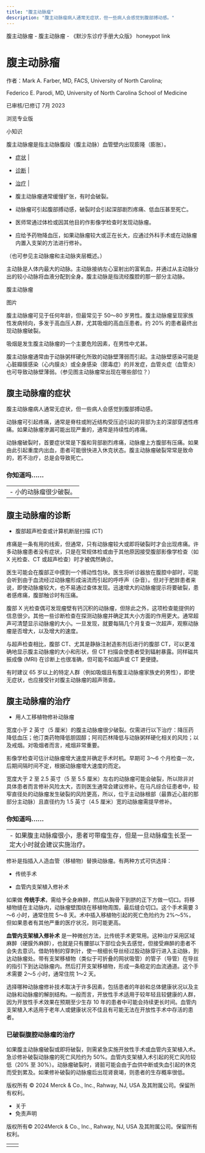```yaml
---
title: "腹主动脉瘤"
description: "腹主动脉瘤病人通常无症状，但一些病人会感觉到腹部搏动感。"
---
```


﻿腹主动脉瘤 \- 腹主动脉瘤 \- 《默沙东诊疗手册大众版》 honeypot link

# 腹主动脉瘤

作者：Mark A. Farber, MD, FACS, University of North Carolina;

Federico E. Parodi, MD, University of North Carolina School of Medicine

已审核/已修订 7月 2023

浏览专业版

小知识

腹主动脉瘤是指主动脉腹段（腹主动脉）血管壁内出现膨隆（膨胀）。

- [症状](#症状_v26285304_zh) \|
- [诊断](#诊断_v26285322_zh) \|
- [治疗](#治疗_v26285333_zh) \|

- 腹主动脉瘤通常缓慢扩张，有时会破裂。

- 动脉瘤可引起腹部搏动感，破裂时会引起深部剧烈疼痛、低血压甚至死亡。

- 医师常通过体检或因其他目的作影像学检查时发现动脉瘤。

- 应给予药物降血压，如果动脉瘤较大或正在长大，应通过外科手术或在动脉瘤内置入支架的方法进行修补。


（也可参见主动脉瘤和主动脉夹层概述。）

主动脉是人体内最大的动脉。主动脉接纳左心室射出的富氧血，并通过从主动脉分出的较小动脉将血液分配到全身。腹主动脉是指流经腹腔的那一部分主动脉。

腹主动脉瘤



图片

腹主动脉瘤可见于任何年龄，但最常见于 50～80 岁男性。腹主动脉瘤呈现家族性发病倾向，多发于高血压人群，尤其吸烟的高血压患者。约 20% 的患者最终出现动脉瘤破裂。

吸烟是发生腹主动脉瘤的一个主要危险因素，在男性中尤甚。

腹主动脉瘤通常由于动脉粥样硬化所致的动脉壁薄弱而引起。主动脉壁感染可能是心脏瓣膜感染（心内膜炎）或全身感染（脓毒症）的并发症，血管炎症（血管炎）也可导致动脉壁薄弱。（参见图主动脉瘤常出现在哪些部位？）

## 腹主动脉瘤的症状

腹主动脉瘤病人通常无症状，但一些病人会感觉到腹部搏动感。

动脉瘤可引起疼痛，通常是脊柱或附近结构受压迫引起的背部为主的深部穿透性疼痛。如果动脉瘤渗漏可能出现严重的，通常是持续性的疼痛。

动脉瘤破裂时，首要症状常是下腹和背部剧烈疼痛，动脉瘤上方腹部有压痛。如果由此引起重度内出血，患者可能很快进入休克状态。腹主动脉瘤破裂常常是致命的，若不治疗，总是会导致死亡。

### 你知道吗……

|     |
| --- |
| - 小的动脉瘤很少破裂。 |

## 腹主动脉瘤的诊断

- 腹部超声检查或计算机断层扫描 (CT)


疼痛是一条有用的线索，但通常，只有动脉瘤较大或即将破裂时才会出现疼痛。许多动脉瘤患者没有症状，只是在常规体检或由于其他原因接受腹部影像学检查（如 X 光检查、CT 或超声检查）时才被偶然确诊。

医生可能会在腹部正中摸到一个搏动性包块。医生将听诊器放在腹腔中部时，可能会听到由于血流经过动脉瘤形成湍流而引起的呼呼声（杂音）。但对于肥胖患者来说，即使动脉瘤较大，也不易通过查体发现。迅速增大的动脉瘤提示将要破裂，患者感疼痛，腹部触诊时有压痛。

腹部 X 光检查偶可发现瘤壁有钙沉积的动脉瘤，但除此之外，这项检查能提供的信息很少。其他一些诊断检查在探测动脉瘤并确定其大小方面的作用更大。通常超声可清楚显示动脉瘤的大小。一旦发现，就要每隔几个月复查一次超声，观察动脉瘤是否增大，以及增大的速度。

与超声检查相比，腹部 CT、尤其是静脉注射造影剂后进行的腹部 CT，可以更准确地显示腹主动脉瘤的大小和形状，但 CT 扫描会使患者受到辐射暴露。同样磁共振成像 (MRI) 在诊断上也很准确，但可能不如超声或 CT 更便捷。

有时建议 65 岁以上的特定人群（例如吸烟且有腹主动脉瘤家族史的男性），即使无症状，也应接受针对腹主动脉瘤的超声筛查。

## 腹主动脉瘤的治疗

- 用人工移植物修补动脉瘤


宽度小于 2 英寸（5 厘米）的腹主动脉瘤很少破裂。仅需进行以下治疗：降压药降低血压；他汀类药物降低胆固醇；阿司匹林降低与动脉粥样硬化相关的风险；以及戒烟。对吸烟者而言，戒烟非常重要。

影像学检查可估计动脉瘤增大速度并确定手术时机。早期可 3～6 个月检查一次，后期间隔时间不定，根据动脉瘤增大速度的而定。

宽度大于 2 至 2.5 英寸（5 至 5.5 厘米）左右的动脉瘤可能会破裂，所以除非对具体患者而言修补风险太大，否则医生通常会建议修补。在马凡综合征患者中，较窄直径处的动脉瘤发生破裂的风险更高，所以，位于主动脉根部（最靠近心脏的那部分主动脉）且直径约为 1.5 英寸（4.5 厘米）宽的动脉瘤需提早修补。

### 你知道吗……

|     |
| --- |
| - 如果腹主动脉瘤很小，患者可带瘤生存，但是一旦动脉瘤生长至一定大小时就会建议实施治疗。 |

修补是指插入人造血管（移植物）替换动脉瘤。有两种方式可供选择：

- 传统手术

- 血管内支架植入修补术


如果做 **传统手术**，需给予全身麻醉，然后从胸骨下到脐的正下方做一切口。将移植物缝在主动脉内，动脉瘤壁围绕在移植物周围，最后缝合切口。这个手术需要 3～6 小时，通常住院 5～8 天。术中插入移植物引起的死亡危险约为 2%～5%，但如果患者有其他严重的医疗状况，则可能更高。

**血管内支架植入修补术** 是一种微创方法，比传统手术更常用。这种治疗采用区域麻醉（硬膜外麻醉），也就是只有腰部以下部位会失去感觉，但接受麻醉的患者不会失去意识。借助特制的穿刺针，使一根细长导丝经过股动脉穿行进入主动脉，到达动脉瘤处。带有支架移植物（类似于可折叠的网状吸管）的管子（导管）在导丝的指引下到达动脉瘤内。然后打开支架移植物，形成一条稳定的血流通道。这个手术需要 2～5 小时，通常住院 1～2 天。

选择哪种动脉瘤修补技术取决于许多因素，包括患者的年龄和总体健康状况以及主动脉和动脉瘤的解剖结构。一般而言，开放性手术适用于较年轻且较健康的人群，因为开放性手术效果在预期至少生存 10 年的患者中可能会持续更长时间。血管内支架植入术适用于老年人或健康状况不佳且有可能无法在开放性手术中存活的患者。

### 已破裂腹腔动脉瘤的治疗

如果腹主动脉瘤破裂或即将破裂，则需紧急实施开放性手术或血管内支架植入术。急诊修补破裂动脉瘤的死亡风险约为 50%。血管内支架植入术引起的死亡风险较低（20% 至 30%）。动脉瘤破裂时，肾脏可能会由于血供中断或失血引起的休克而受到累及。如果修补破裂的动脉瘤后出现肾衰竭，则患者的生存概率很低。



版权所有 © 2024
Merck & Co., Inc., Rahway, NJ, USA 及其附属公司。保留所有权利。

- 关于
- 免责声明

版权所有© 2024Merck & Co., Inc., Rahway, NJ, USA 及其附属公司。保留所有权利。

|     |     |
| --- | --- |
|  |  |